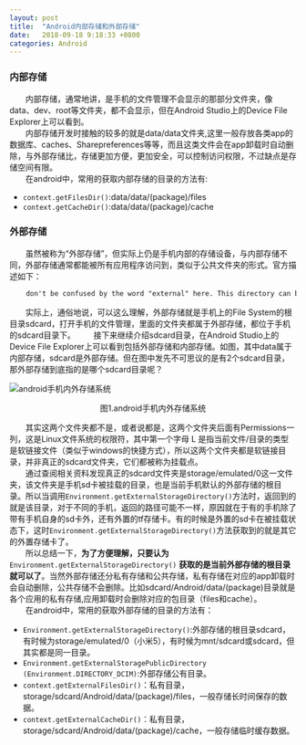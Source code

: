 ```yaml
---
layout: post
title:  "Android内部存储和外部存储"
date:   2018-09-18 9:18:33 +0800
categories: Android
---
```


### 内部存储

&emsp;&emsp;内部存储，通常地讲，是手机的文件管理不会显示的那部分文件夹，像data、dev、root等文件夹，都不会显示，但在Android Studio上的Device File Explorer上可以看到。  
&emsp;&emsp;内部存储开发时接触的较多的就是data/data文件夹,这里一般存放各类app的数据库、caches、Sharepreferences等等，而且这类文件会在app卸载时自动删除，与外部存储比，存储更加方便，更加安全，可以控制访问权限，不过缺点是存储空间有限。  
&emsp;&emsp;在android中，常用的获取内部存储的目录的方法有:

- `context.getFilesDir()`:data/data/(package)/files
- `context.getCacheDir()`:data/data/(package)/cache

### 外部存储

&emsp;&emsp;虽然被称为“外部存储”，但实际上仍是手机内部的存储设备，与内部存储不同，外部存储通常都能被所有应用程序访问到，类似于公共文件夹的形式。官方描述如下：  

```latex
	don't be confused by the word "external" here. This directory can better be thought as media/shared storage. It is a filesystem that can hold a relatively large amount of data and that is shared across all applications (does not enforce permissions). Traditionally this is an SD card, but it may also be implemented as built-in storage in a device that is distinct from the protected internal storage and can be mounted as a filesystem on a computer.
```
&emsp;&emsp;实际上，通俗地说，可以这么理解，外部存储就是手机上的File System的根目录sdcard，打开手机的文件管理，里面的文件夹都属于外部存储，都位于手机的sdcard目录下。
&emsp;&emsp;接下来继续介绍sdcard目录，在Android Studio上的Device File Explorer上可以看到包括外部存储和内部存储。如图，其中data属于内部存储，sdcard是外部存储。但在图中发先不可思议的是有2个sdcard目录，那外部存储到底指的是哪个sdcard目录呢？  

![android手机内外存储系统](https://urt1rsliu.github.io/images/post/Android/android文件内部存储和外部存储.PNG)  

<center>图1.android手机内外存储系统</center>   

&emsp;&emsp;其实这两个文件夹都不是，或者说都是，这两个文件夹后面有Permissions一列，这是Linux文件系统的权限符，其中第一个字母 L 是指当前文件/目录的类型是软链接文件（类似于windows的快捷方式），所以这两个文件夹都是软链接目录，并非真正的sdcard文件夹，它们都被称为挂载点。  
&emsp;&emsp;通过查阅相关资料发现真正的sdcard文件夹是storage/emulated/0这一文件夹，该文件夹是手机sd卡被挂载的目录，也是当前手机默认的外部存储的根目录。所以当调用`Environment.getExternalStorageDirectory()`方法时，返回到的就是该目录，对于不同的手机，返回的路径可能不一样，原因就在于有的手机除了带有手机自身的sd卡外，还有外置的tf存储卡。有的时候是外置的sd卡在被挂载状态下，这时`Environment.getExternalStorageDirectory()`方法获取到的就是其它的外置存储卡了。  
&emsp;&emsp;所以总结一下，**为了方便理解，只要认为** `Environment.getExternalStorageDirectory()` **获取的是当前外部存储的根目录就可以了**。当然外部存储还分私有存储和公共存储，私有存储在对应的app卸载时会自动删除，公共存储不会删除。比如sdcard/Android/data/(package)目录就是各个应用的私有存储,应用卸载时会删除对应的包目录（files和cache）。  
&emsp;&emsp;在android中，常用的获取外部存储的目录的方法有：

- `Environment.getExternalStorageDirectory()`:外部存储的根目录sdcard，有时候为storage/emulated/0（小米5），有时候为mnt/sdcard或sdcard，但其实都是同一目录。
- `Environment.getExternalStoragePublicDirectory (Environment.DIRECTORY_DCIM)`:外部存储公有目录。
- `context.getExternalFilesDir()`：私有目录，storage/sdcard/Android/data/(package)/files，一般存储长时间保存的数据。
- `context.getExternalCacheDir()`：私有目录，storage/sdcard/Android/data/(package)/cache，一般存储临时缓存数据。